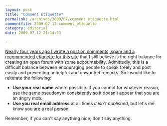 ```yaml
---
layout: post
title: "Comment Etiquette"
permalink: /archives/2009/07/comment_etiquette.html
commentfile: 2009-07-12-comment_etiquette
category: editorial
date: 2009-07-12 21:14:53

---
```


[Nearly four years ago I wrote a post on comments, spam and a recommended etiquette for this site](/archives/2005/12/on_comments.html) that I still believe is the right balance for creating an open forum with some accountability. Admittedly, this is a difficult balance between encouraging people to speak freely and post easily and preventing unhelpful and unwanted remarks. So I would like to reiterate the following:

-   **Use your real name** where possible. If you cannot for whatever reason, use the same pseudonym consistently so it doesn’t appear that you are an angry mob.
-   **Use you real email address** at all times *it isn't published*, but let's me know you are a real person.

Remember, if you can't say anything nice, don't say anything.
